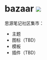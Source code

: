 # bazaar <a title="Hits" target="_blank" href="https://github.com/siyuan-note/bazaar"><img src="https://hits.b3log.org/siyuan-note/bazaar.svg"></a>

思源笔记社区集市：

* 主题
* 图标（TBD）
* 模板  
* 插件（TBD）
